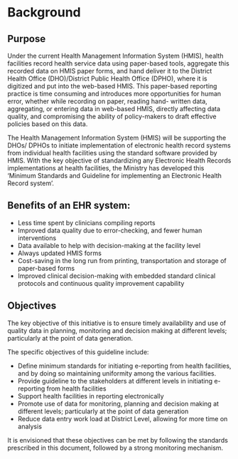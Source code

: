 # Background
## Purpose
Under the current Health Management Information System (HMIS), health facilities record health service data using paper-based tools, aggregate this recorded data on HMIS paper forms, and hand deliver it to the District Health Office (DHO)/District Public Health Office (DPHO), where it is digitized and put into the web-based HMIS. This paper-based reporting practice is time consuming and introduces more opportunities for human error, whether while recording on paper, reading hand- written data, aggregating, or entering data in web-based HMIS, directly affecting data quality, and compromising the ability of policy-makers to draft effective policies based on this data.

The Health Management Information System (HMIS) will be supporting the DHOs/ DPHOs to initiate implementation of electronic health record systems from individual health facilities using the standard software provided by HMIS. With the key objective of standardizing any Electronic Health Records implementations at health facilities, the Ministry has developed this ‘Minimum Standards and Guideline for implementing an Electronic Health Record system’.

## Benefits of an EHR system:
* Less time spent by clinicians compiling reports
* Improved data quality due to error-checking, and fewer human interventions
* Data available to help with decision-making at the facility level
* Always updated HMIS forms
* Cost-saving in the long run from printing, transportation and storage of paper-based forms
* Improved clinical decision-making with embedded standard clinical protocols and continuous quality improvement capability

## Objectives
The key objective of this initiative is to ensure timely availability and use of quality data in planning, monitoring and decision making at different levels; particularly at the point of data generation.

The specific objectives of this guideline include:
* Define minimum standards for initiating e-reporting from health facilities, and by doing so maintaining uniformity among the various facilities.
* Provide guideline to the stakeholders at different levels in initiating e-reporting from health facilities
* Support health facilities in reporting electronically
* Promote use of data for monitoring, planning and decision making at different levels; particularly at the point of data generation
* Reduce data entry work load at District Level, allowing for more time on analysis

It is envisioned that these objectives can be met by following the standards prescribed in this document, followed by a strong monitoring mechanism.